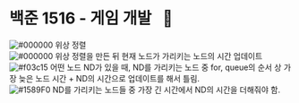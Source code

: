 # 백준 1516 - 게임 개발 &nbsp; :large_blue_circle:  
![#000000](https://placehold.it/15/000000/000000?text=+) 위상 정렬  
![#000000](https://placehold.it/15/000000/000000?text=+) 위상 정렬을 만든 뒤 현재 노드가 가리키는 노드의 시간 업데이트  
![#f03c15](https://placehold.it/15/f03c15/000000?text=+) 어떤 노드 ND가 있을 때, ND를 가리키는 노드 중 for, queue의 순서 상 가장 늦은 노드 시간 + ND의 시간으로 업데이트를 해서 틀림.   
![#1589F0](https://placehold.it/15/1589F0/000000?text=+) ND를 가리키는 노드들 중 가장 긴 시간에서 ND의 시간을 더해줘야 함.  
